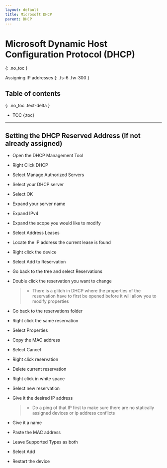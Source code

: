 ```yaml
---
layout: default
title: Microsoft DHCP
parent: DHCP
---
```



# Microsoft Dynamic Host Configuration Protocol \(DHCP\)
{: .no_toc }

Assigning IP addresses
{: .fs-6 .fw-300 }

## Table of contents
{: .no_toc .text-delta }

* TOC
{:toc}

---

## Setting the DHCP Reserved Address \(If not already assigned\)

* Open the DHCP Management Tool
* Right Click DHCP
* Select Manage Authorized Servers
* Select your DHCP server
* Select OK
* Expand your server name
* Expand IPv4
* Expand the scope you would like to modify
* Select Address Leases
* Locate the IP address the current lease is found
* Right click the device
* Select Add to Reservation
* Go back to the tree and select Reservations
* Double click the reservation you want to change

  > * There is a glitch in DHCP where the properties of the reservation have to first be opened before it will allow you to modify properties

* Go back to the reservations folder
* Right click the same reservation
* Select Properties
* Copy the MAC address
* Select Cancel
* Right click reservation
* Delete current reservation
* Right click in white space
* Select new reservation 
* Give it the desired IP address

  > * Do a ping of that IP first to make sure there are no statically assigned devices or ip address conflicts

* Give it a name
* Paste the MAC address
* Leave Supported Types as both
* Select Add
* Restart the device
